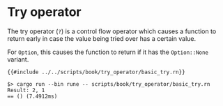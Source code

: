 # Try operator

The try operator (`?`) is a control flow operator which causes a function to
return early in case the value being tried over has a certain value.

For `Option`, this causes the function to return if it has the `Option::None`
variant.

```rune
{{#include ../../scripts/book/try_operator/basic_try.rn}}
```

```text
$> cargo run --bin rune -- scripts/book/try_operator/basic_try.rn
Result: 2, 1
== () (7.4912ms)
```
